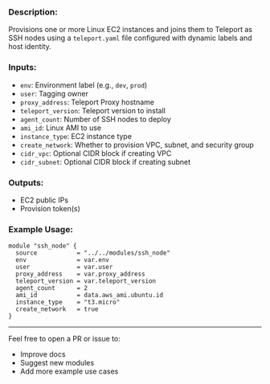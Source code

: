 ### Description:
Provisions one or more Linux EC2 instances and joins them to Teleport as SSH nodes using a `teleport.yaml` file configured with dynamic labels and host identity.

### Inputs:
- `env`: Environment label (e.g., `dev`, `prod`)
- `user`: Tagging owner
- `proxy_address`: Teleport Proxy hostname
- `teleport_version`: Teleport version to install
- `agent_count`: Number of SSH nodes to deploy
- `ami_id`: Linux AMI to use
- `instance_type`: EC2 instance type
- `create_network`: Whether to provision VPC, subnet, and security group
- `cidr_vpc`: Optional CIDR block if creating VPC
- `cidr_subnet`: Optional CIDR block if creating subnet

### Outputs:
- EC2 public IPs
- Provision token(s)

### Example Usage:
```hcl
module "ssh_node" {
  source           = "../../modules/ssh_node"
  env              = var.env
  user             = var.user
  proxy_address    = var.proxy_address
  teleport_version = var.teleport_version
  agent_count      = 2
  ami_id           = data.aws_ami.ubuntu.id
  instance_type    = "t3.micro"
  create_network   = true
}
```

---
Feel free to open a PR or issue to:
- Improve docs
- Suggest new modules
- Add more example use cases